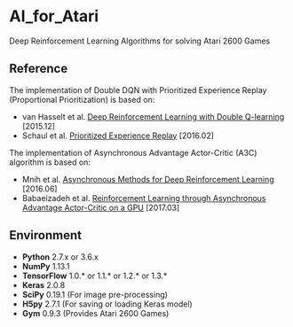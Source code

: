 # AI_for_Atari

Deep Reinforcement Learning Algorithms for solving Atari 2600 Games

## Reference
The implementation of Double DQN with Prioritized Experience Replay (Proportional Prioritization) is based on:
- van Hasselt et al. [Deep Reinforcement Learning with Double Q-learning](https://arxiv.org/pdf/1509.06461.pdf) [2015.12]
- Schaul et al. [Prioritized Experience Replay](https://arxiv.org/pdf/1511.05952.pdf) [2016.02]

The implementation of Asynchronous Advantage Actor-Critic (A3C) algorithm is based on:
- Mnih et al. [Asynchronous Methods for Deep Reinforcement Learning](https://arxiv.org/pdf/1602.01783.pdf) [2016.06]
- Babaeizadeh et al. [Reinforcement Learning through Asynchronous Advantage Actor-Critic on a GPU](https://arxiv.org/pdf/1611.06256.pdf) [2017.03]


## Environment
- <b>Python</b>  2.7.x or 3.6.x
- <b>NumPy</b>  1.13.1
- <b>TensorFlow</b>  1.0.* or 1.1.* or 1.2.* or 1.3.*
- <b>Keras</b>  2.0.8
- <b>SciPy</b>  0.19.1  (For image pre-processing)
- <b>H5py</b>  2.7.1  (For saving or loading Keras model)
- <b>Gym</b>  0.9.3  (Provides Atari 2600 Games)
